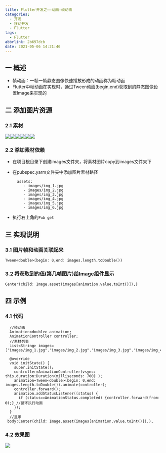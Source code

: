 ```yaml
---
title: Flutter开发之——动画-帧动画
categories:
  - 开发
  - 移动开发
  - Flutter
tags:
  - Flutter
abbrlink: 2b697dcb
date: 2021-05-06 14:21:46
---
```

## 一 概述

* 帧动画：一帧一帧静态图像快速播放形成的动画称为帧动画
* Flutter中帧动画在实现时，通过Tween动画(begin,end)获取到的静态图像设置Image来实现的

<!--more-->

## 二 添加图片资源

### 2.1 素材

![][1]![][2]![][3]![][4]![][5]![][6]

### 2.2 添加素材依赖

* 在项目根目录下创建images文件夹，将素材图片copy到images文件夹下

* 在pubspec.yarm文件夹中添加图片素材路径

  ```
    assets:
       - images/img_1.jpg
       - images/img_2.jpg
       - images/img_3.jpg
       - images/img_4.jpg
       - images/img_5.jpg
       - images/img_6.jpg
  ```

* 执行右上角的`Pub get`

## 三 实现说明

### 3.1 图片帧和动画关联起来

```
Tween<double>(begin: 0,end: images.length.toDouble())
```

### 3.2 将获取到的值(第几帧图片)给Image组件显示

```
Center(child: Image.asset(images[animation.value.toInt()]),)
```

## 四 示例

### 4.1 代码

```
  //帧动画
  Animation<double> animation;
  AnimationController controller;
  //素材列表
  List<String> images=["images/img_1.jpg","images/img_2.jpg","images/img_3.jpg","images/img_4.jpg","images/img_5.jpg","images/img_6.jpg"];
  
  @override
  void initState() {
    super.initState();
    controller=AnimationController(vsync: this,duration:Duration(milliseconds: 700) );
    animation=Tween<double>(begin: 0,end: images.length.toDouble()).animate(controller);
    controller.forward();
    animation.addStatusListener((status) {
      if (status==AnimationStatus.completed) {controller.forward(from: 0);} //循环执行动画
    });
  }
  //显示
 body:Center(child: Image.asset(images[animation.value.toInt()]),), 
```

### 4.2 效果图
![][7]



[1]:https://cdn.jsdelivr.net/gh/PGzxc/CDN@master/blog-flutter/flutter-frame-img_1.jpg
[2]:https://cdn.jsdelivr.net/gh/PGzxc/CDN@master/blog-flutter/flutter-frame-img_2.jpg
[3]:https://cdn.jsdelivr.net/gh/PGzxc/CDN@master/blog-flutter/flutter-frame-img_3.jpg
[4]:https://cdn.jsdelivr.net/gh/PGzxc/CDN@master/blog-flutter/flutter-frame-img_4.jpg
[5]:https://cdn.jsdelivr.net/gh/PGzxc/CDN@master/blog-flutter/flutter-frame-img_5.jpg
[6]:https://cdn.jsdelivr.net/gh/PGzxc/CDN@master/blog-flutter/flutter-frame-img_6.jpg
[7]:https://cdn.jsdelivr.net/gh/PGzxc/CDN@master/blog-flutter/flutter-frame-animal.gif